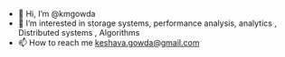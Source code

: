 - 👋 Hi, I’m @kmgowda
- 👀 I’m interested in storage systems, performance analysis, analytics , Distributed systems , Algorithms
- 📫 How to reach me  keshava.gowda@gmail.com

<!---
kmgowda/kmgowda is a ✨ special ✨ repository because its `README.md` (this file) appears on your GitHub profile.
You can click the Preview link to take a look at your changes.
--->
